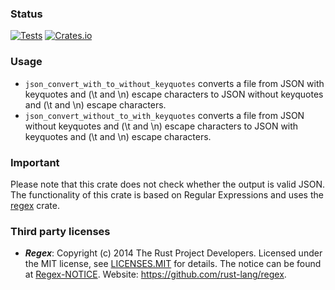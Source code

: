 ### Status
[![Tests](https://github.com/Andreas02-dev/json_keyquotes_convert_rs/actions/workflows/tests.yml/badge.svg?branch=main)](https://github.com/Andreas02-dev/json_keyquotes_convert_rs/actions/workflows/tests.yml)
[![Crates.io](https://github.com/Andreas02-dev/json_keyquotes_convert_rs/actions/workflows/publish.yml/badge.svg?branch=main)](https://github.com/Andreas02-dev/json_keyquotes_convert_rs/actions/workflows/publish.yml)

### Usage

- `json_convert_with_to_without_keyquotes` converts a file from JSON with keyquotes and (\t and \n) escape characters to JSON without keyquotes and (\t and \n) escape characters.
- `json_convert_without_to_with_keyquotes` converts a file from JSON without keyquotes and (\t and \n) escape characters to JSON with keyquotes and (\t and \n) escape characters.

### Important

Please note that this crate does not check whether the output is valid JSON. The functionality of this crate is based on Regular Expressions and uses the [regex](https://crates.io/crates/regex) crate.

### Third party licenses

-  _**Regex**_: Copyright (c) 2014 The Rust Project Developers.
	Licensed under the MIT license, see [LICENSES.MIT](./external/licenses/LICENSES.MIT) for details.
	The notice can be found at [Regex-NOTICE](./external/notices/Regex-NOTICE).
	Website: <https://github.com/rust-lang/regex>.
